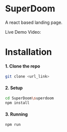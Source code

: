 # SuperDoom
A react based landing page.


Live Demo Video: 


# Installation
#### 1. Clone the repo
```bash
git clone <url_link>
```


#### 2. Setup
```bash
cd SuperDoom\superdoom
npm install
```

#### 3. Running
```bash
npm run
```
